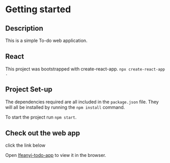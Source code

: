 # Getting started

## Description

This is a simple To-do web application.

## React

This project was bootstrapped with create-react-app. `npx create-react-app .`


## Project Set-up

The dependencies required are all included in the `package.json` file. They will all be installed by running the `npm install` command.

To start the project run `npm start`.

## Check out the web app

click the link below

Open [Ifeanyi-todo-app](https://ifeanyi-todo.netlify.app/) to view it in the browser.
